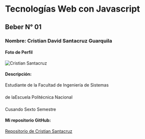 # Tecnologías Web con Javascript

## Beber N° 01

### Nombre: Cristian David Santacruz Guarquila

#### Foto de Perfil
![Cristian Santacruz](https://github.com/adrianeguez/Tec_Web_Js_2016_B/blob/master/Estudiantes/Santacruz%20Guarquila%20Cristian%20David/Imagen/10426078_752816898094885_3622948680551860677_n.jpg "Cristian Santacruz")

#### Descripción:
Estudiante de la Facultad de Ingeniería de Sistemas
### 
de laEscuela Politécnica Nacional
### 
Cusando Sexto Semestre

#### Mi repositorio GitHub:
[Repositorio de Cristian Santacruz](https://github.com/CristianSantacruz/TecnologiasWeb)
